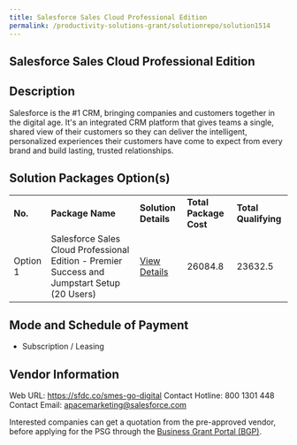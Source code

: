```yaml
---
title: Salesforce Sales Cloud Professional Edition
permalink: /productivity-solutions-grant/solutionrepo/solution1514
---
```


## Salesforce Sales Cloud Professional Edition

## Description

Salesforce is the #1 CRM, bringing companies and customers together in the digital age. It's an integrated CRM platform that gives teams a single, shared view of their customers so they can deliver the intelligent, personalized experiences their customers have come to expect from every brand and build lasting, trusted relationships.

## Solution Packages Option(s)

<table>
<tr>
<td><b>No.</b></td>
<td><b>Package Name</b></td>
<td><b>Solution Details</b></td>
<td><b>Total Package Cost</b></td>
<td><b>Total Qualifying</b></td>
</tr>
<tr>
<td>Option 1</td>
<td>Salesforce Sales Cloud Professional Edition - Premier Success and Jumpstart Setup (20 Users)</td>
<td><a href='https://www.gobusiness.gov.sg/images/psg/DesensitisedSalesforce_Annex_3_CRwef12August2021-_Part_5.pdf'>View Details</a></td>
<td>26084.8</td>
<td>23632.5</td>
</tr>
</table>

## Mode and Schedule of Payment

 - Subscription / Leasing

## Vendor Information

 Web URL: https://sfdc.co/smes-go-digital
Contact Hotline: 800 1301 448
Contact Email: apacemarketing@salesforce.com

Interested companies can get a quotation from the pre-approved vendor, before applying for the PSG through the <a href='https://www.businessgrants.gov.sg/'>Business Grant Portal (BGP)</a>.

<script src="/jquery/resize-tables.js"></script>
